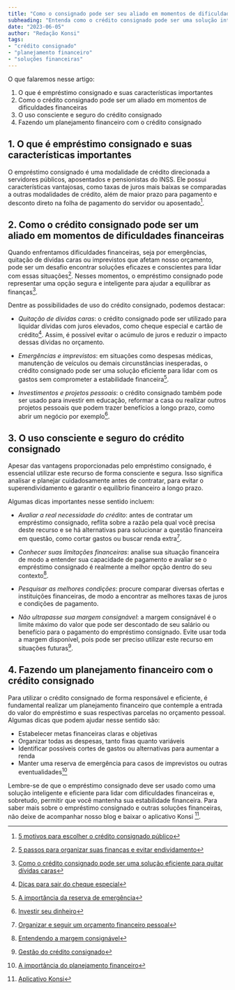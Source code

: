 ```yaml
---
title: "Como o consignado pode ser seu aliado em momentos de dificuldades financeiras"
subheading: "Entenda como o crédito consignado pode ser uma solução inteligente e consciente para lidar com situações financeiras adversas de forma segura e eficiente"
date: "2023-06-05"
author: "Redação Konsi"
tags:
- "crédito consignado"
- "planejamento financeiro"
- "soluções financeiras"
---
```


O que falaremos nesse artigo:

1. O que é empréstimo consignado e suas características importantes
2. Como o crédito consignado pode ser um aliado em momentos de dificuldades financeiras
3. O uso consciente e seguro do crédito consignado
4. Fazendo um planejamento financeiro com o crédito consignado

## 1. O que é empréstimo consignado e suas características importantes

O empréstimo consignado é uma modalidade de crédito direcionada a servidores públicos, aposentados e pensionistas do INSS. Ele possui características vantajosas, como taxas de juros mais baixas se comparadas a outras modalidades de crédito, além de maior prazo para pagamento e desconto direto na folha de pagamento do servidor ou aposentado[^1^].

## 2. Como o crédito consignado pode ser um aliado em momentos de dificuldades financeiras

Quando enfrentamos dificuldades financeiras, seja por emergências, quitação de dívidas caras ou imprevistos que afetam nosso orçamento, pode ser um desafio encontrar soluções eficazes e conscientes para lidar com essas situações[^2^]. Nesses momentos, o empréstimo consignado pode representar uma opção segura e inteligente para ajudar a equilibrar as finanças[^3^].

Dentre as possibilidades de uso do crédito consignado, podemos destacar:

- *Quitação de dívidas caras*: o crédito consignado pode ser utilizado para liquidar dívidas com juros elevados, como cheque especial e cartão de crédito[^4^]. Assim, é possível evitar o acúmulo de juros e reduzir o impacto dessas dívidas no orçamento.

- *Emergências e imprevistos*: em situações como despesas médicas, manutenção de veículos ou demais circunstâncias inesperadas, o crédito consignado pode ser uma solução eficiente para lidar com os gastos sem comprometer a estabilidade financeira[^5^].

- *Investimentos e projetos pessoais*: o crédito consignado também pode ser usado para investir em educação, reformar a casa ou realizar outros projetos pessoais que podem trazer benefícios a longo prazo, como abrir um negócio por exemplo[^6^].

## 3. O uso consciente e seguro do crédito consignado

Apesar das vantagens proporcionadas pelo empréstimo consignado, é essencial utilizar este recurso de forma consciente e segura. Isso significa analisar e planejar cuidadosamente antes de contratar, para evitar o superendividamento e garantir o equilíbrio financeiro a longo prazo.

Algumas dicas importantes nesse sentido incluem:

- *Avaliar a real necessidade do crédito*: antes de contratar um empréstimo consignado, reflita sobre a razão pela qual você precisa deste recurso e se há alternativas para solucionar a questão financeira em questão, como cortar gastos ou buscar renda extra[^7^].

- *Conhecer suas limitações financeiras*: analise sua situação financeira de modo a entender sua capacidade de pagamento e avaliar se o empréstimo consignado é realmente a melhor opção dentro do seu contexto[^8^].

- *Pesquisar as melhores condições*: procure comparar diversas ofertas e instituições financeiras, de modo a encontrar as melhores taxas de juros e condições de pagamento.

- *Não ultrapasse sua margem consignável*: a margem consignável é o limite máximo do valor que pode ser descontado de seu salário ou benefício para o pagamento do empréstimo consignado. Evite usar toda a margem disponível, pois pode ser preciso utilizar este recurso em situações futuras[^9^].

## 4. Fazendo um planejamento financeiro com o crédito consignado

Para utilizar o crédito consignado de forma responsável e eficiente, é fundamental realizar um planejamento financeiro que contemple a entrada do valor do empréstimo e suas respectivas parcelas no orçamento pessoal. Algumas dicas que podem ajudar nesse sentido são:

- Estabelecer metas financeiras claras e objetivas
- Organizar todas as despesas, tanto fixas quanto variáveis
- Identificar possíveis cortes de gastos ou alternativas para aumentar a renda
- Manter uma reserva de emergência para casos de imprevistos ou outras eventualidades[^10^]

Lembre-se de que o empréstimo consignado deve ser usado como uma solução inteligente e eficiente para lidar com dificuldades financeiras e, sobretudo, permitir que você mantenha sua estabilidade financeira. Para saber mais sobre o empréstimo consignado e outras soluções financeiras, não deixe de acompanhar nosso blog e baixar o aplicativo Konsi [^11^].

[^1^]: [5 motivos para escolher o crédito consignado público](https://konsi.com.br/postagens/5-motivos-para-escolher-o-credito-consignado-publico)

[^2^]: [5 passos para organizar suas finanças e evitar endividamento](https://konsi.com.br/postagens/5-passos-para-organizar-suas-financas-e-evitar-endividamento)

[^3^]: [Como o crédito consignado pode ser uma solução eficiente para quitar dívidas caras](https://konsi.com.br/postagens/como-usar-o-crdito-consignado-para-quitar-dvidas-caras)

[^4^]: [Dicas para sair do cheque especial](https://konsi.com.br/postagens/como-sair-do-cheque-especial-como-servidor-pblico-estratgias-eficientes)

[^5^]: [A importância da reserva de emergência](https://konsi.com.br/postagens/a-importncia-da-reserva-de-emergncia-e-como-constru-la-com-inteligncia-financeira)

[^6^]: [Investir seu dinheiro](https://konsi.com.br/postagens/investindo-seu-dinheiro-como-servidor-pblico-opes-seguras-e-rentveis)

[^7^]: [Organizar e seguir um orçamento financeiro pessoal](https://konsi.com.br/postagens/como-criar-e-seguir-um-oramento-financeiro-pessoal-para-servidores-pblicos)

[^8^]: [Entendendo a margem consignável](https://konsi.com.br/postagens/entendendo-a-margem-consignvel-como-planejar-seu-crdito-consignado)

[^9^]: [Gestão do crédito consignado](https://konsi.com.br/postagens/gesto-do-crdito-consignado-como-utilizar-com-sabedoria)

[^10^]: [A importância do planejamento financeiro](https://konsi.com.br/postagens/a-importncia-do-planejamento-financeiro-durante-e-aps-a-pandemia-guia-para-servidores-pblicos)

[^11^]: [Aplicativo Konsi](https://konsi.com.br/)
